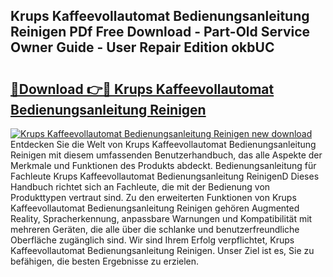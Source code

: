 ## Krups Kaffeevollautomat Bedienungsanleitung Reinigen PDf Free Download - Part-Old Service Owner Guide - User Repair Edition okbUC

# <h2><a href="http://df5xoy.blite.top/?on=Krups+Kaffeevollautomat+Bedienungsanleitung+Reinigen">🔗Download 👉🔴 Krups Kaffeevollautomat Bedienungsanleitung Reinigen</a></h2>

[![Krups Kaffeevollautomat Bedienungsanleitung Reinigen new download](https://i.imgur.com/lujVjoI.png)](http://df5xoy.blite.top/?on=Krups+Kaffeevollautomat+Bedienungsanleitung+Reinigen)
Entdecken Sie die Welt von Krups Kaffeevollautomat Bedienungsanleitung Reinigen mit diesem umfassenden Benutzerhandbuch, das alle Aspekte der Merkmale und Funktionen des Produkts abdeckt. Bedienungsanleitung für Fachleute Krups Kaffeevollautomat Bedienungsanleitung ReinigenD Dieses Handbuch richtet sich an Fachleute, die mit der Bedienung von Produkttypen vertraut sind. Zu den erweiterten Funktionen von Krups Kaffeevollautomat Bedienungsanleitung Reinigen gehören Augmented Reality, Spracherkennung, anpassbare Warnungen und Kompatibilität mit mehreren Geräten, die alle über die schlanke und benutzerfreundliche Oberfläche zugänglich sind. Wir sind Ihrem Erfolg verpflichtet, Krups Kaffeevollautomat Bedienungsanleitung Reinigen. Unser Ziel ist es, Sie zu befähigen, die besten Ergebnisse zu erzielen.
